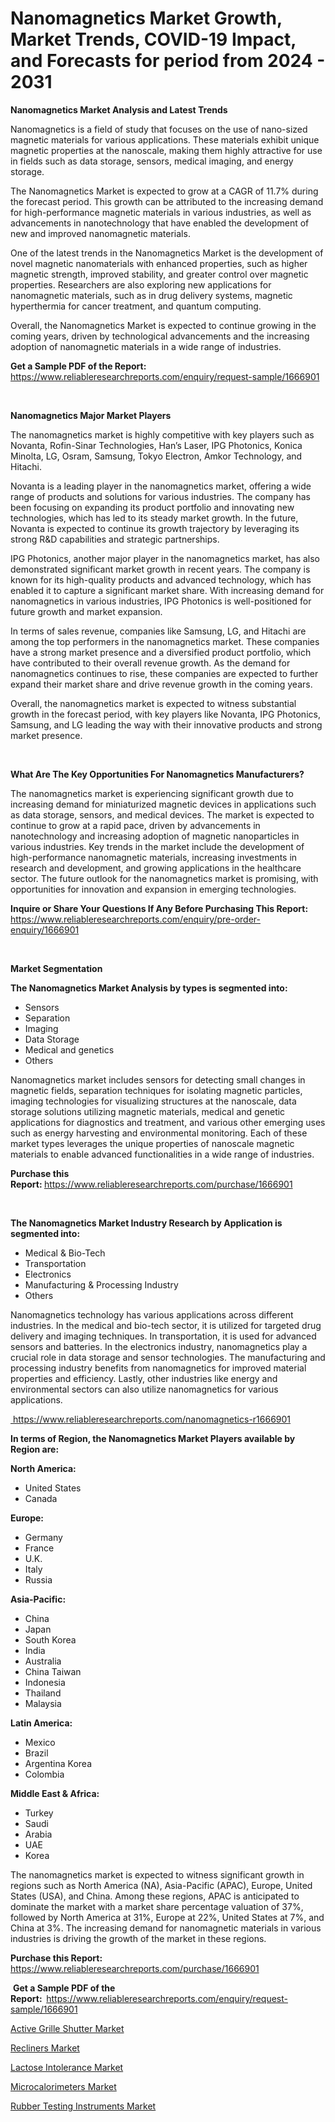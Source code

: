 <p><h1>Nanomagnetics Market Growth, Market Trends, COVID-19 Impact, and Forecasts for period from 2024 - 2031</h1></p><p><strong>Nanomagnetics Market Analysis and Latest Trends</strong></p>
<p><p>Nanomagnetics is a field of study that focuses on the use of nano-sized magnetic materials for various applications. These materials exhibit unique magnetic properties at the nanoscale, making them highly attractive for use in fields such as data storage, sensors, medical imaging, and energy storage.</p><p>The Nanomagnetics Market is expected to grow at a CAGR of 11.7% during the forecast period. This growth can be attributed to the increasing demand for high-performance magnetic materials in various industries, as well as advancements in nanotechnology that have enabled the development of new and improved nanomagnetic materials.</p><p>One of the latest trends in the Nanomagnetics Market is the development of novel magnetic nanomaterials with enhanced properties, such as higher magnetic strength, improved stability, and greater control over magnetic properties. Researchers are also exploring new applications for nanomagnetic materials, such as in drug delivery systems, magnetic hyperthermia for cancer treatment, and quantum computing.</p><p>Overall, the Nanomagnetics Market is expected to continue growing in the coming years, driven by technological advancements and the increasing adoption of nanomagnetic materials in a wide range of industries.</p></p>
<p><strong>Get a Sample PDF of the Report:&nbsp;</strong> <a href="https://www.reliableresearchreports.com/enquiry/request-sample/1666901">https://www.reliableresearchreports.com/enquiry/request-sample/1666901</a></p>
<p>&nbsp;</p>
<p><strong>Nanomagnetics Major Market Players</strong></p>
<p><p>The nanomagnetics market is highly competitive with key players such as Novanta, Rofin-Sinar Technologies, Han’s Laser, IPG Photonics, Konica Minolta, LG, Osram, Samsung, Tokyo Electron, Amkor Technology, and Hitachi.</p><p>Novanta is a leading player in the nanomagnetics market, offering a wide range of products and solutions for various industries. The company has been focusing on expanding its product portfolio and innovating new technologies, which has led to its steady market growth. In the future, Novanta is expected to continue its growth trajectory by leveraging its strong R&D capabilities and strategic partnerships.</p><p>IPG Photonics, another major player in the nanomagnetics market, has also demonstrated significant market growth in recent years. The company is known for its high-quality products and advanced technology, which has enabled it to capture a significant market share. With increasing demand for nanomagnetics in various industries, IPG Photonics is well-positioned for future growth and market expansion.</p><p>In terms of sales revenue, companies like Samsung, LG, and Hitachi are among the top performers in the nanomagnetics market. These companies have a strong market presence and a diversified product portfolio, which have contributed to their overall revenue growth. As the demand for nanomagnetics continues to rise, these companies are expected to further expand their market share and drive revenue growth in the coming years.</p><p>Overall, the nanomagnetics market is expected to witness substantial growth in the forecast period, with key players like Novanta, IPG Photonics, Samsung, and LG leading the way with their innovative products and strong market presence.</p></p>
<p>&nbsp;</p>
<p><strong>What Are The Key Opportunities For Nanomagnetics Manufacturers?</strong></p>
<p><p>The nanomagnetics market is experiencing significant growth due to increasing demand for miniaturized magnetic devices in applications such as data storage, sensors, and medical devices. The market is expected to continue to grow at a rapid pace, driven by advancements in nanotechnology and increasing adoption of magnetic nanoparticles in various industries. Key trends in the market include the development of high-performance nanomagnetic materials, increasing investments in research and development, and growing applications in the healthcare sector. The future outlook for the nanomagnetics market is promising, with opportunities for innovation and expansion in emerging technologies.</p></p>
<p><strong>Inquire or Share Your Questions If Any Before Purchasing This Report:</strong> <a href="https://www.reliableresearchreports.com/enquiry/pre-order-enquiry/1666901">https://www.reliableresearchreports.com/enquiry/pre-order-enquiry/1666901</a></p>
<p>&nbsp;</p>
<p><strong>Market Segmentation</strong></p>
<p><strong>The Nanomagnetics Market Analysis by types is segmented into:</strong></p>
<p><ul><li>Sensors</li><li>Separation</li><li>Imaging</li><li>Data Storage</li><li>Medical and genetics</li><li>Others</li></ul></p>
<p><p>Nanomagnetics market includes sensors for detecting small changes in magnetic fields, separation techniques for isolating magnetic particles, imaging technologies for visualizing structures at the nanoscale, data storage solutions utilizing magnetic materials, medical and genetic applications for diagnostics and treatment, and various other emerging uses such as energy harvesting and environmental monitoring. Each of these market types leverages the unique properties of nanoscale magnetic materials to enable advanced functionalities in a wide range of industries.</p></p>
<p><strong>Purchase this Report:&nbsp;</strong><a href="https://www.reliableresearchreports.com/purchase/1666901">https://www.reliableresearchreports.com/purchase/1666901</a></p>
<p>&nbsp;</p>
<p><strong>The Nanomagnetics Market Industry Research by Application is segmented into:</strong></p>
<p><ul><li>Medical & Bio-Tech</li><li>Transportation</li><li>Electronics</li><li>Manufacturing & Processing Industry</li><li>Others</li></ul></p>
<p><p>Nanomagnetics technology has various applications across different industries. In the medical and bio-tech sector, it is utilized for targeted drug delivery and imaging techniques. In transportation, it is used for advanced sensors and batteries. In the electronics industry, nanomagnetics play a crucial role in data storage and sensor technologies. The manufacturing and processing industry benefits from nanomagnetics for improved material properties and efficiency. Lastly, other industries like energy and environmental sectors can also utilize nanomagnetics for various applications.</p></p>
<p><a href="https://www.reliableresearchreports.com/nanomagnetics-r1666901">&nbsp;https://www.reliableresearchreports.com/nanomagnetics-r1666901</a></p>
<p><strong>In terms of Region, the Nanomagnetics Market Players available by Region are:</strong></p>
<p>
    <p> <strong> North America: </strong>
        <ul>
            <li>United States</li>
            <li>Canada</li>
        </ul>
        </p> 
    <p> <strong> Europe: </strong>
        <ul>
            <li>Germany</li>
            <li>France</li>
            <li>U.K.</li>
            <li>Italy</li>
            <li>Russia</li>
        </ul>
        </p> 
    <p> <strong> Asia-Pacific: </strong>
        <ul>
            <li>China</li>
            <li>Japan</li>
            <li>South Korea</li>
            <li>India</li>
            <li>Australia</li>
            <li>China Taiwan</li>
            <li>Indonesia</li>
            <li>Thailand</li>
            <li>Malaysia</li>
        </ul>
        </p> 
    <p> <strong> Latin America: </strong>
        <ul>
            <li>Mexico</li>
            <li>Brazil</li>
            <li>Argentina Korea</li>
            <li>Colombia</li>
        </ul>
        </p> 
    <p> <strong> Middle East & Africa: </strong>
        <ul>
            <li>Turkey</li>
            <li>Saudi</li>
            <li>Arabia</li>
            <li>UAE</li>
            <li>Korea</li>
        </ul>
    </p>
    </p>
<p><p>The nanomagnetics market is expected to witness significant growth in regions such as North America (NA), Asia-Pacific (APAC), Europe, United States (USA), and China. Among these regions, APAC is anticipated to dominate the market with a market share percentage valuation of 37%, followed by North America at 31%, Europe at 22%, United States at 7%, and China at 3%. The increasing demand for nanomagnetic materials in various industries is driving the growth of the market in these regions.</p></p>
<p><strong>Purchase this Report: </strong><a href="https://www.reliableresearchreports.com/purchase/1666901">https://www.reliableresearchreports.com/purchase/1666901</a></p>
<p>&nbsp;<strong>Get a Sample PDF of the Report:&nbsp;&nbsp;</strong><a href="https://www.reliableresearchreports.com/enquiry/request-sample/1666901">https://www.reliableresearchreports.com/enquiry/request-sample/1666901</a></p>
<p><strong></strong></p>
<p><p><a href="https://github.com/mdinislamsheik/Market-Research-Report-List-1/blob/main/active-grille-shutter-market.md">Active Grille Shutter Market</a></p><p><a href="https://github.com/prosalinda88/Market-Research-Report-List-6/blob/main/recliners-market.md">Recliners Market</a></p><p><a href="https://github.com/NorbertYates/Market-Research-Report-List-6/blob/main/lactose-intolerance-market.md">Lactose Intolerance Market</a></p><p><a href="https://github.com/waylose1223/Market-Research-Report-List-2/blob/main/microcalorimeters-market.md">Microcalorimeters Market</a></p><p><a href="https://github.com/hzxpgedq27/Market-Research-Report-List-1/blob/main/rubber-testing-instruments-market.md">Rubber Testing Instruments Market</a></p></p>